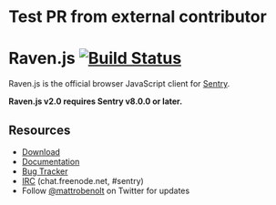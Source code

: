 # Test PR from external contributor

# Raven.js [![Build Status](https://travis-ci.org/getsentry/raven-js.svg?branch=master)](https://travis-ci.org/getsentry/raven-js)

Raven.js is the official browser JavaScript client for [Sentry](https://getsentry.com/).

**Raven.js v2.0 requires Sentry v8.0.0 or later.**

## Resources

 * [Download](http://ravenjs.com)
 * [Documentation](https://docs.getsentry.com/hosted/clients/javascript/)
 * [Bug Tracker](https://github.com/getsentry/raven-js/issues)
 * [IRC](irc://chat.freenode.net/sentry) (chat.freenode.net, #sentry)
 * Follow [@mattrobenolt](https://twitter.com/mattrobenolt) on Twitter for updates
